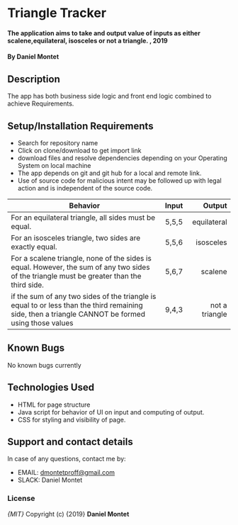 # Triangle Tracker
#### The application aims to take and output value of inputs as either scalene,equilateral, isosceles or not a triangle. , 2019
#### By **Daniel Montet**
## Description
The app has both business side logic and front end logic  combined to achieve Requirements.
## Setup/Installation Requirements
* Search for repository name
* Click on clone/download to get import link
* download files and resolve dependencies depending on your Operating System on local machine
* The app depends on git and git hub for a local and remote link.
* Use of source code for malicious intent may be followed up with legal action and is independent of the source code.

| Behavior        | Input          | Output  |
| ------------- |:-------------:| -----:|
| For an equilateral triangle, all sides must be equal.     | 5,5,5 | equilateral |
| For an isosceles triangle, two sides are exactly equal.    | 5,5,6    |   isosceles |
| For a scalene triangle, none of the sides is equal. However, the sum of any two sides of the triangle must be greater than the third side.| 5,6,7      |    scalene|
| if the sum of any two sides of the triangle is equal to or less than the third remaining side, then a triangle CANNOT be formed using those values    | 9,4,3 | not a triangle |

## Known Bugs
No known bugs currently
## Technologies Used
* HTML for page structure
* Java script for behavior of UI on input and computing of output.
* CSS for styling and visibility of page.

## Support and contact details
In case of any questions, contact me by:
* EMAIL: dmontetproff@gmail.com
* SLACK: Daniel Montet

### License
*{MIT}*
Copyright (c) {2019} **Daniel Montet**
